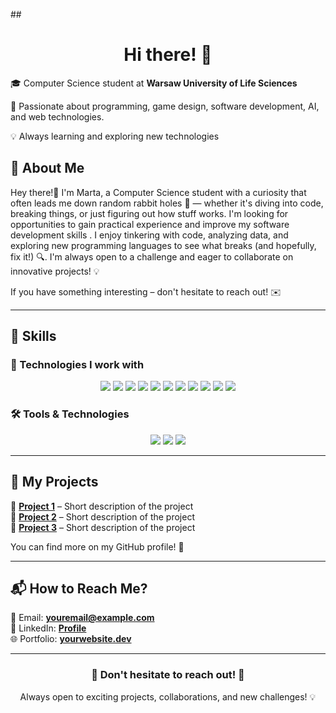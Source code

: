 
##<h1 align="center">Hi there! 👋</h1>

<p align="center">
 
🎓 Computer Science student at <b>Warsaw University of Life Sciences</b>  
 

🚀 Passionate about programming, game design, software development, AI, and web technologies.
 

💡 Always learning and exploring new technologies  
 
</p>
 
## 🌿 About Me  

Hey there!👋 I'm Marta, a Computer Science student with a curiosity that often leads me down random rabbit holes 🐇 — whether it's diving into code, breaking things, or just figuring out how stuff works. I'm looking for opportunities to gain practical experience and improve my software development skills . I enjoy tinkering with code, analyzing data, and exploring new programming languages to see what breaks (and hopefully, fix it!) 🔍. I'm always open to a challenge and eager to collaborate on innovative projects! 💡

If you have something interesting – don't hesitate to reach out! ✉️

---

## 🔧 Skills  

### 📌 Technologies I work with  
<p align="center">
  <img src="https://img.shields.io/badge/Python-3776AB?style=for-the-badge&logo=python&logoColor=white"/>
  <img src="https://img.shields.io/badge/JavaScript-F7DF1E?style=for-the-badge&logo=javascript&logoColor=black"/>
  <img src="https://img.shields.io/badge/HTML5-E34F26?style=for-the-badge&logo=html5&logoColor=white"/>
  <img src="https://img.shields.io/badge/CSS3-1572B6?style=for-the-badge&logo=css3&logoColor=white"/>
  <img src="https://img.shields.io/badge/Git-F05032?style=for-the-badge&logo=git&logoColor=white"/>
  <img src="https://img.shields.io/badge/C%23-239120?style=for-the-badge&logo=csharp&logoColor=white"/>
 <img src="https://img.shields.io/badge/SQL-4479A1?style=for-the-badge&logo=postgresql&logoColor=white"/>
  <img src="https://img.shields.io/badge/React-61DAFB?style=for-the-badge&logo=react&logoColor=black"/>
  <img src="https://img.shields.io/badge/Assembly-6E4C13?style=for-the-badge&logo=visualstudio&logoColor=white"/>
  <img src="https://img.shields.io/badge/PHP-8993BE?style=for-the-badge&logo=php&logoColor=white"/>
<img src="https://img.shields.io/badge/Linux-FCC624?style=for-the-badge&logo=linux&logoColor=black"/>


</p>

### 🛠 Tools & Technologies  
<p align="center">
  <img src="https://img.shields.io/badge/VScode-007ACC?style=for-the-badge&logo=visualstudiocode&logoColor=white"/>
  <img src="https://img.shields.io/badge/PostgreSQL-336791?style=for-the-badge&logo=postgresql&logoColor=white"/>
  <img src="https://img.shields.io/badge/Linux-FCC624?style=for-the-badge&logo=linux&logoColor=black"/>
</p>

---

## 🚀 My Projects  
📌 **[Project 1](https://github.com/YourGitHub/Project1)** – Short description of the project  
📌 **[Project 2](https://github.com/YourGitHub/Project2)** – Short description of the project  
📌 **[Project 3](https://github.com/YourGitHub/Project3)** – Short description of the project  

You can find more on my GitHub profile! 🌟  

---

## 📬 How to Reach Me?  
📧 Email: **youremail@example.com**  
💼 LinkedIn: **[Profile](https://linkedin.com/in/yourprofile)**  
🌐 Portfolio: **[yourwebsite.dev](https://yourwebsite.dev)**  

---

<h3 align="center">🚀 Don't hesitate to reach out! 🚀</h3>  
<p align="center">Always open to exciting projects, collaborations, and new challenges! 💡</p>


<!--
**marghqx/marghqx** is a ✨ _special_ ✨ repository because its `README.md` (this file) appears on your GitHub profile.

Here are some ideas to get you started:

- 🔭 I’m currently working on ...
- 🌱 I’m currently learning ...
- 👯 I’m looking to collaborate on ...
- 🤔 I’m looking for help with ...
- 💬 Ask me about ...
- 📫 How to reach me: ...
- 😄 Pronouns: ...
- ⚡ Fun fact: ...
-->
